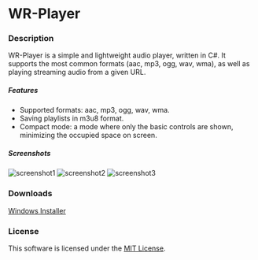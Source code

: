 # WR-Player


### Description
WR-Player is a simple and lightweight audio player, written in C#.
It supports the most common formats (aac, mp3, ogg, wav, wma), as well as playing streaming audio from a given URL.


##### Features
* Supported formats: aac, mp3, ogg, wav, wma.
* Saving playlists in m3u8 format.
* Compact mode: a mode where only the basic controls are shown, minimizing the occupied space on screen.


##### Screenshots
![screenshot1](https://user-images.githubusercontent.com/44162363/51832848-79ae1480-22fe-11e9-83b4-75d0eed61f3a.png)
![screenshot2](https://user-images.githubusercontent.com/44162363/51832850-7a46ab00-22fe-11e9-833c-5b9c65d20000.png)
![screenshot3](https://user-images.githubusercontent.com/44162363/51832852-7a46ab00-22fe-11e9-9c25-1c61a4899985.png)

### Downloads
[Windows Installer](hhttps://github.com/elgaspar/WR-Player/releases/download/v1.0.0/WR-Player-v1.0.0-setup.exe)


### License
This software is licensed under the [MIT License](https://github.com/elgaspar/WR-Player/blob/master/LICENSE).
